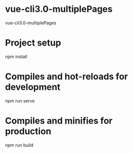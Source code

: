 # vue-cli3.0-multiplePages
vue-cli3.0-multiplePages

# Project setup
npm install

# Compiles and hot-reloads for development
npm run serve

# Compiles and minifies for production
npm run build
